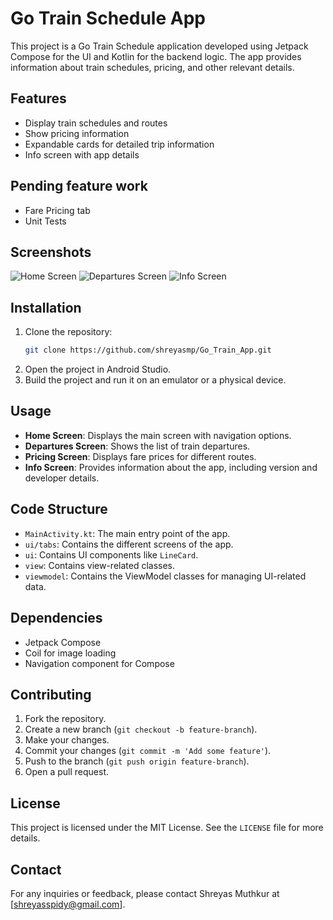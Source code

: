 # Go Train Schedule App

This project is a Go Train Schedule application developed using Jetpack Compose for the UI and Kotlin for the backend logic. The app provides information about train schedules, pricing, and other relevant details.

## Features

- Display train schedules and routes
- Show pricing information
- Expandable cards for detailed trip information
- Info screen with app details

## Pending feature work

- Fare Pricing tab
- Unit Tests

## Screenshots

![Home Screen](screenshots/home_screen.png)
![Departures Screen](screenshots/departures_screen.png)
![Info Screen](screenshots/info_screen.png)

## Installation

1. Clone the repository:
    ```sh
    git clone https://github.com/shreyasmp/Go_Train_App.git
    ```
2. Open the project in Android Studio.
3. Build the project and run it on an emulator or a physical device.

## Usage

- **Home Screen**: Displays the main screen with navigation options.
- **Departures Screen**: Shows the list of train departures.
- **Pricing Screen**: Displays fare prices for different routes.
- **Info Screen**: Provides information about the app, including version and developer details.

## Code Structure

- `MainActivity.kt`: The main entry point of the app.
- `ui/tabs`: Contains the different screens of the app.
- `ui`: Contains UI components like `LineCard`.
- `view`: Contains view-related classes.
- `viewmodel`: Contains the ViewModel classes for managing UI-related data.

## Dependencies

- Jetpack Compose
- Coil for image loading
- Navigation component for Compose

## Contributing

1. Fork the repository.
2. Create a new branch (`git checkout -b feature-branch`).
3. Make your changes.
4. Commit your changes (`git commit -m 'Add some feature'`).
5. Push to the branch (`git push origin feature-branch`).
6. Open a pull request.

## License

This project is licensed under the MIT License. See the `LICENSE` file for more details.

## Contact

For any inquiries or feedback, please contact Shreyas Muthkur at [shreyasspidy@gmail.com].